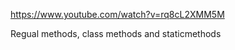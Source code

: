 

https://www.youtube.com/watch?v=rq8cL2XMM5M


Regual methods, class methods and staticmethods




















